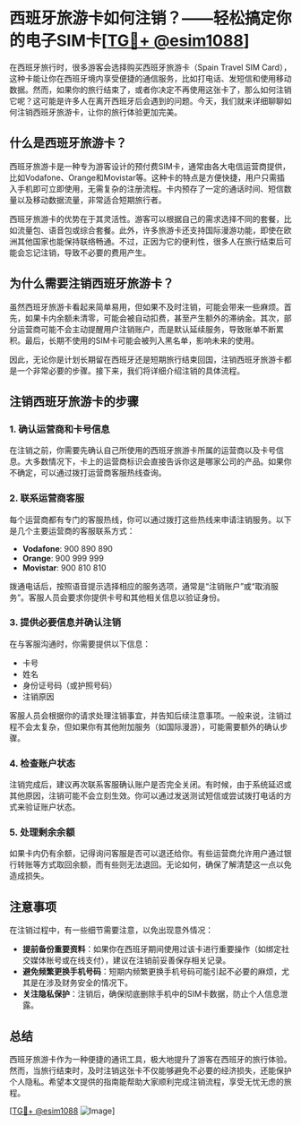 # 西班牙旅游卡如何注销？——轻松搞定你的电子SIM卡[[TG💪+ @esim1088](https://t.me/s/esim1088)]

在西班牙旅行时，很多游客会选择购买西班牙旅游卡（Spain Travel SIM Card），这种卡能让你在西班牙境内享受便捷的通信服务，比如打电话、发短信和使用移动数据。然而，如果你的旅行结束了，或者你决定不再使用这张卡了，那么如何注销它呢？这可能是许多人在离开西班牙后会遇到的问题。今天，我们就来详细聊聊如何注销西班牙旅游卡，让你的旅行体验更加完美。

## 什么是西班牙旅游卡？

西班牙旅游卡是一种专为游客设计的预付费SIM卡，通常由各大电信运营商提供，比如Vodafone、Orange和Movistar等。这种卡的特点是方便快捷，用户只需插入手机即可立即使用，无需复杂的注册流程。卡内预存了一定的通话时间、短信数量以及移动数据流量，非常适合短期旅行者。

西班牙旅游卡的优势在于其灵活性。游客可以根据自己的需求选择不同的套餐，比如流量包、语音包或综合套餐。此外，许多旅游卡还支持国际漫游功能，即使在欧洲其他国家也能保持联络畅通。不过，正因为它的便利性，很多人在旅行结束后可能会忘记注销，导致不必要的费用产生。

## 为什么需要注销西班牙旅游卡？

虽然西班牙旅游卡看起来简单易用，但如果不及时注销，可能会带来一些麻烦。首先，如果卡内余额未清零，可能会被自动扣费，甚至产生额外的滞纳金。其次，部分运营商可能不会主动提醒用户注销账户，而是默认延续服务，导致账单不断累积。最后，长期不使用的SIM卡可能会被列入黑名单，影响未来的使用。

因此，无论你是计划长期留在西班牙还是短期旅行结束回国，注销西班牙旅游卡都是一个非常必要的步骤。接下来，我们将详细介绍注销的具体流程。

## 注销西班牙旅游卡的步骤

### 1. 确认运营商和卡号信息

在注销之前，你需要先确认自己所使用的西班牙旅游卡所属的运营商以及卡号信息。大多数情况下，卡上的运营商标识会直接告诉你这是哪家公司的产品。如果你不确定，可以通过拨打运营商客服热线查询。

### 2. 联系运营商客服

每个运营商都有专门的客服热线，你可以通过拨打这些热线来申请注销服务。以下是几个主要运营商的客服联系方式：

- **Vodafone**: 900 890 890
- **Orange**: 900 999 999
- **Movistar**: 900 810 810

拨通电话后，按照语音提示选择相应的服务选项，通常是“注销账户”或“取消服务”。客服人员会要求你提供卡号和其他相关信息以验证身份。

### 3. 提供必要信息并确认注销

在与客服沟通时，你需要提供以下信息：
- 卡号
- 姓名
- 身份证号码（或护照号码）
- 注销原因

客服人员会根据你的请求处理注销事宜，并告知后续注意事项。一般来说，注销过程不会太复杂，但如果你有其他附加服务（如国际漫游），可能需要额外的确认步骤。

### 4. 检查账户状态

注销完成后，建议再次联系客服确认账户是否完全关闭。有时候，由于系统延迟或其他原因，注销可能不会立刻生效。你可以通过发送测试短信或尝试拨打电话的方式来验证账户状态。

### 5. 处理剩余余额

如果卡内仍有余额，记得询问客服是否可以退还给你。有些运营商允许用户通过银行转账等方式取回余额，而有些则无法退回。无论如何，确保了解清楚这一点以免造成损失。

## 注意事项

在注销过程中，有一些细节需要注意，以免出现意外情况：

- **提前备份重要资料**：如果你在西班牙期间使用过该卡进行重要操作（如绑定社交媒体账号或在线支付），建议在注销前妥善保存相关记录。
- **避免频繁更换手机号码**：短期内频繁更换手机号码可能引起不必要的麻烦，尤其是在涉及财务安全的情况下。
- **关注隐私保护**：注销后，确保彻底删除手机中的SIM卡数据，防止个人信息泄露。

## 总结

西班牙旅游卡作为一种便捷的通讯工具，极大地提升了游客在西班牙的旅行体验。然而，当旅行结束时，及时注销这张卡不仅能够避免不必要的经济损失，还能保护个人隐私。希望本文提供的指南能帮助大家顺利完成注销流程，享受无忧无虑的旅程。

[[TG💪+ @esim1088](https://t.me/s/esim1088) ![Image](https://i.postimg.cc/4NQfJmqS/Snipaste-2025-05-13-00-14-12.png)]